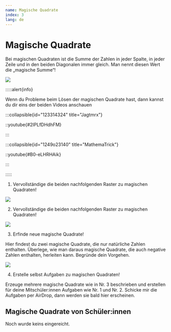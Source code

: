 ```yaml
---
name: Magische Quadrate
index: 3
lang: de
---
```


# Magische Quadrate

Bei magischen Quadraten ist die Summe der Zahlen in jeder Spalte, in jeder Zeile und in den beiden Diagonalen immer gleich. Man nennt diesen Wert die „magische Summe“!

![](/assets/mittelstufe/rationale-zahlen/magische-quadrate.png)

:::::alert{info}

Wenn du Probleme beim Lösen der magischen Quadrate hast, dann kannst du dir eins der beiden Videos anschauen

:::collapsible{id="123314324" title="Jagtmrx"}

::youtube{#2IPLfDHdhFM}

:::

:::collapsible{id="1249o23140" title="MathemaTrick"}

::youtube{#B0-eLHRHAik}

:::

:::::

1. Vervollständige die beiden nachfolgenden Raster zu magischen Quadraten!

![](/assets/mittelstufe/rationale-zahlen/magische-quadrate-1.png)

2. Vervollständige die beiden nachfolgenden Raster zu magischen Quadraten!

![](/assets/mittelstufe/rationale-zahlen/magische-quadrate-2.png)

3. Erfinde neue magische Quadrate!

Hier findest du zwei magische Quadrate, die nur natürliche Zahlen enthalten. Überlege, wie man daraus magische Quadrate, die auch negative Zahlen enthalten, herleiten kann. Begründe dein Vorgehen.

![](/assets/mittelstufe/rationale-zahlen/magische-quadrate-3.png)

4. Erstelle selbst Aufgaben zu magischen Quadraten!

Erzeuge mehrere magische Quadrate wie in Nr. 3 beschrieben und erstellen für deine Mitschüler\:innen Aufgaben wie Nr. 1 und Nr. 2. Schicke mir die Aufgaben per AirDrop, dann werden sie bald hier erscheinen.

## Magische Quadrate von Schüler\:innen

Noch wurde keins eingereicht.
